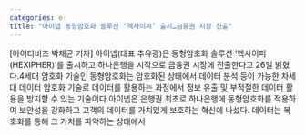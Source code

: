```yaml
---
categories: e
title: "아이넵 동형암호화 솔루션 ‘헥사이퍼’ 출시…금융권 시장 진출"
---
```

[아이티비즈 박채균 기자] 아이넵(대표 추유광)은 동형암호화 솔루션 ‘헥사이퍼(HEXIPHER)’를 출시하고 하나은행을 시작으로 금융권 시장에 진출한다고 26일 밝혔다.4세대 암호화 기술인 동형암호화는 암호화된 상태에서 데이터 분석 등이 가능한 차세대 데이터 암호화 기술로 데이터를 활용하는 과정에서 정보 유출 및 부적절한 데이터 활용을 방지할 수 있는 기술이다.아이넵은 은행권 최초로 하나은행에 동형암호화를 적용하여 보안성을 강화하고 고객의 데이터를 가치있게 보호하는 혁신에 나섰다. 데이터는 복호화를 통해 그 가치를 파악하는 상태에서